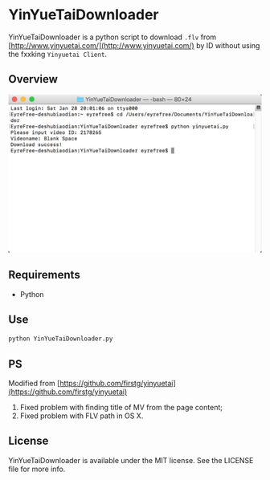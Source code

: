 # YinYueTaiDownloader

YinYueTaiDownloader is a python script to download `.flv` from [http://www.yinyuetai.com/](http://www.yinyuetai.com/) by ID without using the fxxking `Yinyuetai Client`.

## Overview

![](assets/screenshot.png)

## Requirements

- Python

## Use

```python
python YinYueTaiDownloader.py
```

## PS

Modified from [https://github.com/firstg/yinyuetai](https://github.com/firstg/yinyuetai)

1. Fixed problem with finding title of MV from the page content;
2. Fixed problem with FLV path in OS X.

## License

YinYueTaiDownloader is available under the MIT license. See the LICENSE file for more info.
